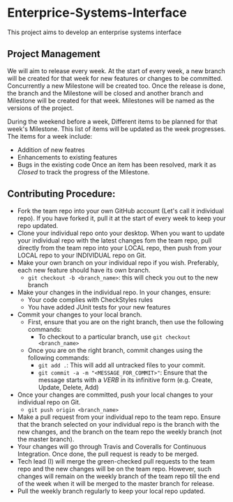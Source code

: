 # Enterprice-Systems-Interface

This project aims to develop an enterprise systems interface

## Project Management

We will aim to release every week. At the start of every week, a new branch will be created for that week for new features or changes to be committed. Concurrently a new Milestone will be created too. Once the release is done, the branch and the Milestone will be closed and another branch and Milestone will be created for that week. Milestones will be named as the versions of the project.

During the weekend before a week, Different items to be planned for that week's Milestone. This list of items will be updated as the week progresses. The items for a week include:
* Addition of new featres
* Enhancements to existing features
* Bugs in the existing code
Once an item has been resolved, mark it as *Closed* to track the progress of the Milestone.

## Contributing Procedure:
* Fork the team repo into your own GitHub account (Let's call it individual repo). If you have forked it, pull it at the start of every week to keep your repo updated.
* Clone your individual repo onto your desktop. When you want to update your individual repo with the latest changes fom the team repo, pull directly from the team repo into your LOCAL repo, then push from your LOCAL repo to your INDIVIDUAL repo on Git.
* Make your own branch on your individual repo if you wish. Preferably, each new feature should have its own branch.
  * `git checkout -b <branch_name>`: this will check you out to the new branch
* Make your changes in the individual repo. In your changes, ensure:
  * Your code complies with CheckStyles rules
  * You have added JUnit tests for your new features
* Commit your changes to your local branch.
  * First, ensure that you are on the right branch, then use the following commands:
    * To checkout to a particular branch, use `git checkout <branch_name>`
  * Once you are on the right branch, commit changes using the following commands:
    * `git add .`: This will add all untracked files to your commit.
    * `git commit -a -m "<MESSAGE_FOR_COMMIT>"`: Ensure that the message starts with a *VERB* in its infinitive form (e.g. Create, Update, Delete, Add)
* Once your changes are committed, push your local changes to your individual repo on Git.
  * `git push origin <branch_name>`
* Make a pull request from your individual repo to the team repo. Ensure that the branch selected on your individual repo is the branch with the new changes, and the branch on the team repo the weekly branch (not the master branch).
* Your changes will go through Travis and Coveralls for Continuous Integration. Once done, the pull request is ready to be merged.
* Tech lead (I) will merge the green-checked pull requests to the team repo and the new changes will be on the team repo. However, such changes will remain on the weekly branch of the team repo till the end of the week when it will be merged to the master branch for release.
* Pull the weekly branch regularly to keep your local repo updated.
